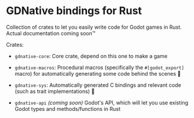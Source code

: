 # GDNative bindings for Rust

Collection of crates to let you easily write code for Godot games in Rust. Actual documentation coming soon™

Crates:

* `gdnative-core`: Core crate, depend on this one to make a game

* `gdnative-macros`: Procedural macros (specifically the `#[godot_export]` macro) for automatically generating some code behind the scenes 👀

* `gdnative-sys`: Automatically generated C bindings and relevant code (such as trait implementations) 🐲

* `gdnative-api` *(coming soon)* Godot's API, which will let you use existing Godot types and methods/functions in Rust
